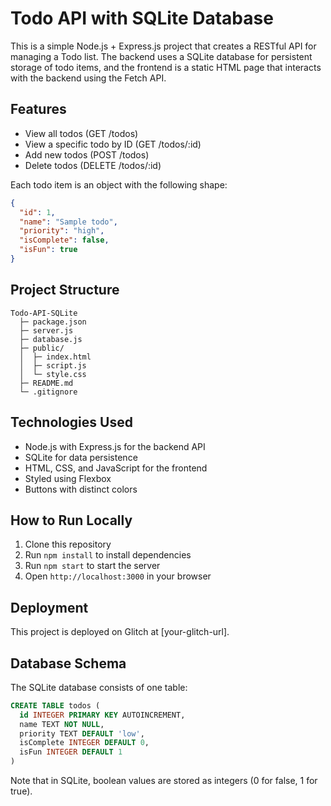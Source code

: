 # Todo API with SQLite Database

This is a simple Node.js + Express.js project that creates a RESTful API for managing a Todo list. The backend uses a SQLite database for persistent storage of todo items, and the frontend is a static HTML page that interacts with the backend using the Fetch API.

## Features

* View all todos (GET /todos)
* View a specific todo by ID (GET /todos/:id)
* Add new todos (POST /todos)
* Delete todos (DELETE /todos/:id)

Each todo item is an object with the following shape:

```json
{
  "id": 1,
  "name": "Sample todo",
  "priority": "high",
  "isComplete": false,
  "isFun": true
}
```

## Project Structure

```
Todo-API-SQLite 
  ├─ package.json
  ├─ server.js
  ├─ database.js  
  ├─ public/  
  │  ├─ index.html 
  │  ├─ script.js 
  │  └─ style.css
  ├─ README.md 
  └─ .gitignore 
```

## Technologies Used

* Node.js with Express.js for the backend API
* SQLite for data persistence
* HTML, CSS, and JavaScript for the frontend
* Styled using Flexbox
* Buttons with distinct colors

## How to Run Locally

1. Clone this repository
2. Run `npm install` to install dependencies
3. Run `npm start` to start the server
4. Open `http://localhost:3000` in your browser

## Deployment

This project is deployed on Glitch at [your-glitch-url].

## Database Schema

The SQLite database consists of one table:

```sql
CREATE TABLE todos (
  id INTEGER PRIMARY KEY AUTOINCREMENT,
  name TEXT NOT NULL,
  priority TEXT DEFAULT 'low',
  isComplete INTEGER DEFAULT 0,
  isFun INTEGER DEFAULT 1
)
```

Note that in SQLite, boolean values are stored as integers (0 for false, 1 for true).